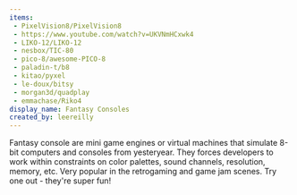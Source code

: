 ```yaml
---
items:
 - PixelVision8/PixelVision8
 - https://www.youtube.com/watch?v=UKVNmHCxwk4
 - LIKO-12/LIKO-12
 - nesbox/TIC-80
 - pico-8/awesome-PICO-8
 - paladin-t/b8
 - kitao/pyxel
 - le-doux/bitsy
 - morgan3d/quadplay
 - emmachase/Riko4
display_name: Fantasy Consoles
created_by: leereilly
---
```

Fantasy console are mini game engines or virtual machines that simulate 8-bit computers and consoles from yesteryear. They forces developers to work within constraints on color palettes, sound channels, resolution, memory, etc. Very popular in the retrogaming and game jam scenes. Try one out - they're super fun!
